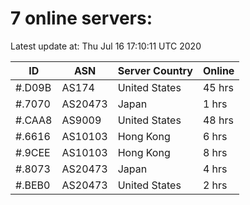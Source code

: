 # 7 online servers:

Latest update at: Thu Jul 16 17:10:11 UTC 2020

| ID | ASN | Server Country | Online |
| -- | --- | -------------- | ------ |
| #.D09B | AS174 | United States | 45 hrs |
| #.7070 | AS20473 | Japan | 1 hrs |
| #.CAA8 | AS9009 | United States | 48 hrs |
| #.6616 | AS10103 | Hong Kong | 6 hrs |
| #.9CEE | AS10103 | Hong Kong | 8 hrs |
| #.8073 | AS20473 | Japan | 4 hrs |
| #.BEB0 | AS20473 | United States | 2 hrs |

